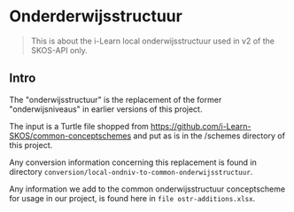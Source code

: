 # Onderderwijsstructuur

> This is about the i-Learn local onderwijsstructuur used in v2 of the SKOS-API only.

## Intro

The "onderwijsstructuur" is the replacement of the former "onderwijsniveaus" in earlier versions of this project.

The input is a Turtle file shopped from https://github.com/i-Learn-SKOS/common-conceptschemes and put as is in the /schemes directory of this project.

Any conversion information concerning this replacement is found in directory `conversion/local-ondniv-to-common-onderwijsstructuur`.

Any information we add to the common onderwijsstructuur conceptscheme for usage in our project, is found here in `file ostr-additions.xlsx`.





